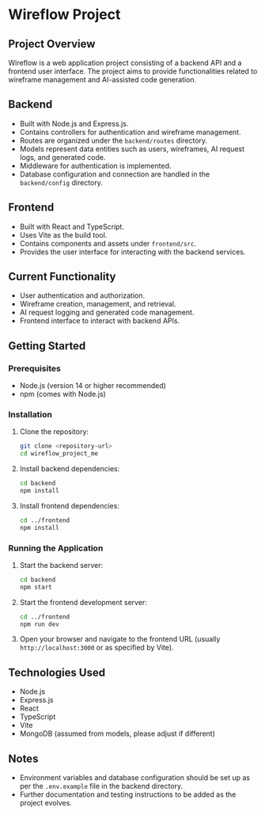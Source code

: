 # Wireflow Project

## Project Overview
Wireflow is a web application project consisting of a backend API and a frontend user interface. The project aims to provide functionalities related to wireframe management and AI-assisted code generation.

## Backend
- Built with Node.js and Express.js.
- Contains controllers for authentication and wireframe management.
- Routes are organized under the `backend/routes` directory.
- Models represent data entities such as users, wireframes, AI request logs, and generated code.
- Middleware for authentication is implemented.
- Database configuration and connection are handled in the `backend/config` directory.

## Frontend
- Built with React and TypeScript.
- Uses Vite as the build tool.
- Contains components and assets under `frontend/src`.
- Provides the user interface for interacting with the backend services.

## Current Functionality
- User authentication and authorization.
- Wireframe creation, management, and retrieval.
- AI request logging and generated code management.
- Frontend interface to interact with backend APIs.

## Getting Started

### Prerequisites
- Node.js (version 14 or higher recommended)
- npm (comes with Node.js)

### Installation

1. Clone the repository:
   ```bash
   git clone <repository-url>
   cd wireflow_project_me
   ```

2. Install backend dependencies:
   ```bash
   cd backend
   npm install
   ```

3. Install frontend dependencies:
   ```bash
   cd ../frontend
   npm install
   ```

### Running the Application

1. Start the backend server:
   ```bash
   cd backend
   npm start
   ```

2. Start the frontend development server:
   ```bash
   cd ../frontend
   npm run dev
   ```

3. Open your browser and navigate to the frontend URL (usually `http://localhost:3000` or as specified by Vite).

## Technologies Used
- Node.js
- Express.js
- React
- TypeScript
- Vite
- MongoDB (assumed from models, please adjust if different)

## Notes
- Environment variables and database configuration should be set up as per the `.env.example` file in the backend directory.
- Further documentation and testing instructions to be added as the project evolves.
